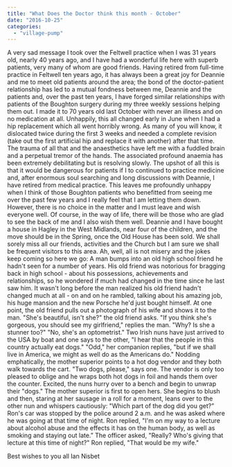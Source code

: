 ```yaml
---
title: "What Does the Doctor think this month - October"
date: "2016-10-25"
categories: 
  - "village-pump"
---
```


A very sad message I took over the Feltwell practice when I was 31 years old, nearly 40 years ago, and I have had a wonderful life here with superb patients, very many of whom are good friends. Having retired from full-time practice in Feltwell ten years ago, it has always been a great joy for Deannie and me to meet old patients around the area; the bond of the doctor-patient relationship has led to a mutual fondness between me, Deannie and the patients and, over the past ten years, I have forged similar relationships with patients of the Boughton surgery during my three weekly sessions helping them out. I made it to 70 years old last October with never an illness and on no medication at all. Unhappily, this all changed early in June when I had a hip replacement which all went horribly wrong. As many of you will know, it dislocated twice during the first 3 weeks and needed a complete revision (take out the first artificial hip and replace it with another) after that time. The trauma of all that and the anaesthetics have left me with a fuddled brain and a perpetual tremor of the hands. The associated profound anaemia has been extremely debilitating but is resolving slowly. The upshot of all this is that it would be dangerous for patients if I to continued to practice medicine and, after enormous soul searching and long discussions with Deannie, I have retired from medical practice. This leaves me profoundly unhappy when I think of those Boughton patients who benefitted from seeing me over the past few years and I really feel that I am letting them down. However, there is no choice in the matter and I must leave and wish everyone well. Of course, in the way of life, there will be those who are glad to see the back of me and I also wish them well. Deannie and I have bought a house in Hagley in the West Midlands, near four of the children, and the move should be in the Spring, once the Old House has been sold. We shall sorely miss all our friends, activities and the Church but I am sure we shall be frequent visitors to this area. Ah, well, all is not misery and the jokes keep coming so here we go: A man bumps into an old high school friend he hadn't seen for a number of years. His old friend was notorious for bragging back in high school - about his possessions, achievements and relationships, so he wondered if much had changed in the time since he last saw him. It wasn't long before the man realized his old friend hadn't changed much at all - on and on he rambled, talking about his amazing job, his huge mansion and the new Porsche he'd just bought himself. At one point, the old friend pulls out a photograph of his wife and shows it to the man. "She's beautiful, isn't she?" the old friend asks. "If you think she's gorgeous, you should see my girlfriend," replies the man. "Why? Is she a stunner too?" "No, she's an optometrist." Two Irish nuns have just arrived to the USA by boat and one says to the other, "I hear that the people in this country actually eat dogs." "Odd," her companion replies, "but if we shall live in America, we might as well do as the Americans do." Nodding emphatically, the mother superior points to a hot dog vendor and they both walk towards the cart. "Two dogs, please," says one. The vendor is only too pleased to oblige and he wraps both hot dogs in foil and hands them over the counter. Excited, the nuns hurry over to a bench and begin to unwrap their "dogs." The mother superior is first to open hers. She begins to blush and then, staring at her sausage in a roll for a moment, leans over to the other nun and whispers cautiously: "Which part of the dog did you get?” Ron's car was stopped by the police around 2 a.m. and he was asked where he was going at that time of night. Ron replied, "I'm on my way to a lecture about alcohol abuse and the effects it has on the human body, as well as smoking and staying out late.” The officer asked, "Really? Who's giving that lecture at this time of night?" Ron replied, "That would be my wife."

Best wishes to you all Ian Nisbet
